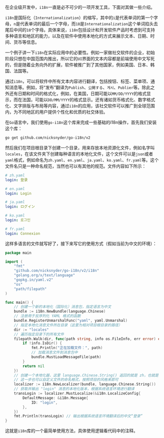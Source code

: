 在企业级开发中，`i18n`一直是必不可少的一项开发工具，下面对其做一些介绍。

`i18n`是国际化（`Internationalization`）的缩写，其中的`i`是代表单词的第一个字母，`n`是代表单词的最后一个字母，而`18`是`Internationalization`这个单词掐头去尾后中间的`18`个字母。具体来说，`i18n`包括设计和开发软件产品时考虑到可支持多种语言和地区的能力，以及在软件中使用本地化的方式来展示文本、日期、时间、货币等信息。

一个例子讲一下`i18n`在实际应用中的必要性。例如一家做社交软件的企业，初始阶段只想在中国范围内推出，所以它的`UI`界面的文本内容都是前端使用中文写死的，但是随着业务向外的扩展，软件被推广到了其他国家，例如美国、日本、韩国、法国等。

通过`i18n`，可以将软件中所有文本内容进行翻译，包括按钮、标签、菜单项、通知消息等。例如，将“发布”翻译为`Publish`、`公開する`、`게시`、`Publier`等。除此之外还有日期和时间的格式化，例如，在美国，日期可能以`MM/DD/YYYY`的格式显示，而在法国，可能以`DD/MM/YYYY`的格式显示。还有诸如货币格式化、数字格式化、文字排版与布局等内容，通过`i18n`的应用，该社交软件可以推广到全球范围内，为不同地区的用户提供个性化和优质的社交体验。

在`Go`语言中，我们使用`go-i18n`这个库来完成一些基础的i18n操作，首先我们安装这个库：

```sh
go get github.com/nicksnyder/go-i18n/v2
```

然后我们在项目根目录下创建一个目录，用来存放本地资源化文件，例如名字叫`locales`，在该文件夹下创建每种语言的本地化文件，这个文件可以是`json`或者`yaml`格式，例如命名为`zh.yaml`、`en.yaml`、`ja.yaml`、`ko.yaml`、`fr.yaml`等。这个文件名只是一种命名规范，当然也可以有其他的规范。文件内容如下所示：

```yaml
# zh.yaml
login: 登录
```

```yaml
# en.yaml
login: Login
```

```yaml
# ja.yaml
login: ログイン
```

```yaml
# ko.yaml
login: 로그인
```

```yaml
# fr.yaml
login: Connexion
```

这样多语言的文件就写好了，接下来写它的使用方式（假如当前为中文的环境）：

```go
package main

import (
	"fmt"
	"github.com/nicksnyder/go-i18n/v2/i18n"
	"golang.org/x/text/language"
	"gopkg.in/yaml.v2"
	"os"
	"path/filepath"
)

func main() {
	// 创建一个新的本地化（国际化）消息包，指定语言为中文
	bundle := i18n.NewBundle(language.Chinese)
	// 注册用于反序列化 YAML 格式的函数
	bundle.RegisterUnmarshalFunc("yaml", yaml.Unmarshal)
	// 指定本地化消息文件所在目录（这里为相对项目根目录的路径）
	dir := "locales"
	// 遍历指定目录下的所有文件
	filepath.Walk(dir, func(path string, info os.FileInfo, err error) error {
		if !info.IsDir() {
			fmt.Println("正在加载文件：", path)
			// 加载消息文件到消息包中
			bundle.MustLoadMessageFile(path)
		}
		return nil
	})
	// 创建一个本地化器，这里 language.Chinese.String() 返回的就是 zh，也就是读取 zh.yaml 文件
    // 这一步也可以自定义文件的命名格式，按照项目的风格来即可
	localizer := i18n.NewLocalizer(bundle, language.Chinese.String())
	// 获取并输出 "login" 消息的本地化版本，根据系统语言环境进行翻译
	transLogin := localizer.MustLocalize(&i18n.LocalizeConfig{
		DefaultMessage: &i18n.Message{
			ID: "login",
		},
	})
	fmt.Println(transLogin) // 输出根据系统语言环境翻译后的中文“登录”
}
```

这就是`i18n`库的一个最简单使用方法，具体使用逻辑看代码中的注释。
